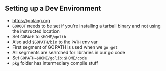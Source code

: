 ## Setting up a Dev Environment

- https://golang.org
- `GOROOT` needs to be set if you're installing a tarball binary and not using
  the instructed location
- Set `GOPAtH` to `$HOME/golib`
- Also add `$GOPATH/bin` to the `PATH` env var
- First segment of GOPATH is used when we `go get`
- All segments are searched for libraries in our go code
- Set `GOPATH=$HOME/golib:$HOME/code`
- `pkg` folder has intermediary compile stuff